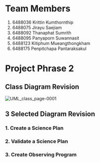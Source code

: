 # Team Members
1. 6488036 Krittin Kumthornthip
2. 6488075 Jirayu Saejiam
3. 6488092 Thanaphat Sumrith
4. 6488095 Panyaporn Suwannasit
5. 6488123 Kitiphum Mueangthongkham
6. 6488175 Penpitchapa Pantaraksakul

# Project Phrase 2
## Class Diagram Revision
![UML_class_page-0001](https://github.com/ICT-Mahidol/Gemini-2023/assets/94012979/7130f3c0-e4b4-4fde-9733-99ffd2fe8a93)

## 3 Selected Diagram Revision
### 1. Create a Science Plan


### 2. Validate a Science Plan


### 3. Create Observing Program

